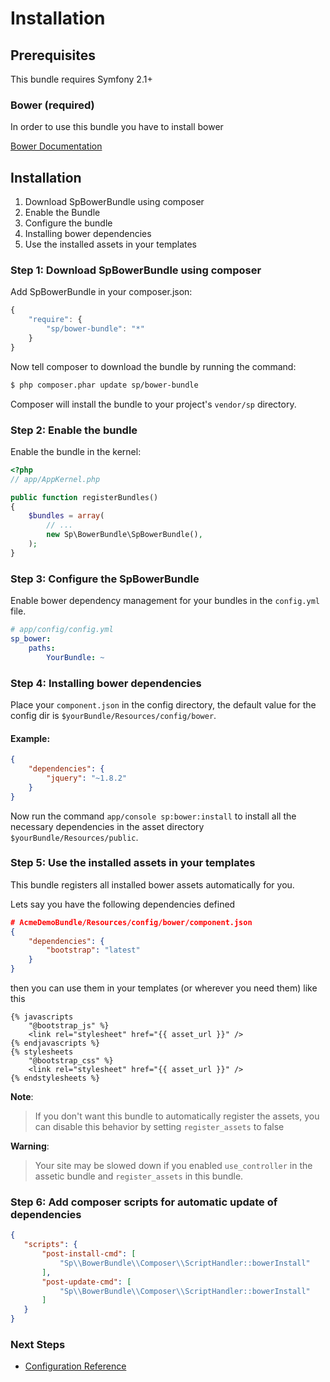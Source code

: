 Installation
============

Prerequisites
-------------

This bundle requires Symfony 2.1+

### Bower (required)

In order to use this bundle you have to install bower

[Bower Documentation](http://twitter.github.com/bower/)

Installation
------------

1. Download SpBowerBundle using composer
2. Enable the Bundle
3. Configure the bundle
4. Installing bower dependencies
5. Use the installed assets in your templates

### Step 1: Download SpBowerBundle using composer

Add SpBowerBundle in your composer.json:

```js
{
    "require": {
        "sp/bower-bundle": "*"
    }
}
```

Now tell composer to download the bundle by running the command:

``` bash
$ php composer.phar update sp/bower-bundle
```

Composer will install the bundle to your project's `vendor/sp` directory.

### Step 2: Enable the bundle

Enable the bundle in the kernel:

``` php
<?php
// app/AppKernel.php

public function registerBundles()
{
    $bundles = array(
        // ...
        new Sp\BowerBundle\SpBowerBundle(),
    );
}
```

### Step 3: Configure the SpBowerBundle

Enable bower dependency management for your bundles in the ```config.yml``` file.

```yml
# app/config/config.yml
sp_bower:
    paths:
        YourBundle: ~
```

### Step 4: Installing bower dependencies

Place your ```component.json``` in the config directory, the default value for the config dir is ```$yourBundle/Resources/config/bower```.

#### Example:
```json
{
    "dependencies": {
        "jquery": "~1.8.2"
    }
}
```

Now run the command ```app/console sp:bower:install``` to install all the necessary
dependencies in the asset directory ```$yourBundle/Resources/public```.

### Step 5: Use the installed assets in your templates

This bundle registers all installed bower assets automatically for you.

Lets say you have the following dependencies defined

```json
# AcmeDemoBundle/Resources/config/bower/component.json
{
    "dependencies": {
        "bootstrap": "latest"
    }
}
```

then you can use them in your templates (or wherever you need them) like this

```twig
{% javascripts
    "@bootstrap_js" %}
    <link rel="stylesheet" href="{{ asset_url }}" />
{% endjavascripts %}
{% stylesheets
    "@bootstrap_css" %}
    <link rel="stylesheet" href="{{ asset_url }}" />
{% endstylesheets %}
```

**Note**:
> If you don't want this bundle to automatically register the assets, you can disable this behavior by setting
> ```register_assets``` to false

**Warning**:
> Your site may be slowed down if you enabled ```use_controller``` in the assetic bundle and
> ```register_assets``` in this bundle.

### Step 6: Add composer scripts for automatic update of dependencies

```json
{
   "scripts": {
       "post-install-cmd": [
           "Sp\\BowerBundle\\Composer\\ScriptHandler::bowerInstall"
       ],
       "post-update-cmd": [
           "Sp\\BowerBundle\\Composer\\ScriptHandler::bowerInstall"
       ]
   }
}
```

### Next Steps

- [Configuration Reference](configuration_reference.md)
